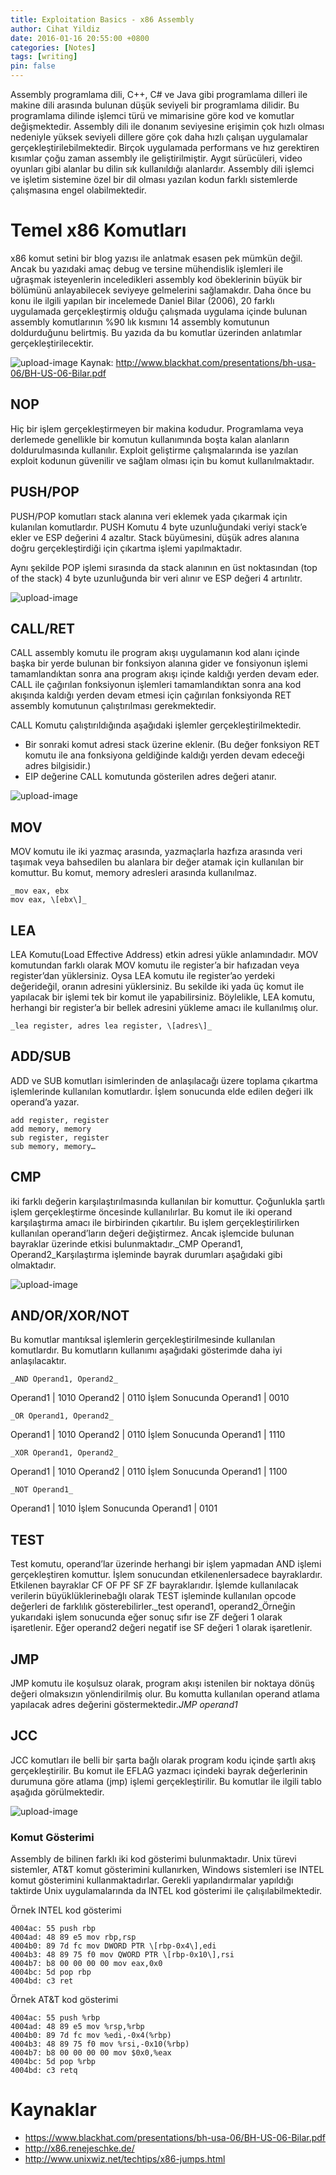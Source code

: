 ```yaml
---
title: Exploitation Basics - x86 Assembly
author: Cihat Yildiz
date: 2016-01-16 20:55:00 +0800
categories: [Notes]
tags: [writing]
pin: false
---
```


Assembly programlama dili, C++, C# ve Java gibi programlama dilleri ile makine dili arasında bulunan düşük seviyeli bir programlama dilidir. Bu programlama dilinde işlemci türü ve mimarisine göre kod ve komutlar değişmektedir. Assembly dili ile donanım seviyesine erişimin çok hızlı olması nedeniyle yüksek seviyeli dillere göre çok daha hızlı çalışan uygulamalar gerçekleştirilebilmektedir. Birçok uygulamada performans ve hız gerektiren kısımlar çoğu zaman assembly ile geliştirilmiştir. Aygıt sürücüleri, video oyunları gibi alanlar bu dilin sık kullanıldığı alanlardır. Assembly dili işlemci ve işletim sistemine özel bir dil olması yazılan kodun farklı sistemlerde çalışmasına engel olabilmektedir.

# Temel x86 Komutları

x86 komut setini bir blog yazısı ile anlatmak esasen pek mümkün değil. Ancak bu yazıdaki amaç debug ve tersine mühendislik işlemleri ile uğraşmak isteyenlerin inceledikleri assembly kod öbeklerinin büyük bir bölümünü anlayabilecek seviyeye gelmelerini sağlamakdır. Daha önce bu konu ile ilgili yapılan bir incelemede Daniel Bilar (2006), 20 farklı uygulamada gerçekleştirmiş olduğu çalışmada uygulama içinde bulunan assembly komutlarının %90 lık kısmını 14 assembly komutunun doldurduğunu belirtmiş. Bu yazıda da bu komutlar üzerinden anlatımlar gerçekleştirilecektir.

![upload-image](/assets/img/x86basics/image00.png)
Kaynak: http://www.blackhat.com/presentations/bh-usa-06/BH-US-06-Bilar.pdf

## NOP

Hiç bir işlem gerçekleştirmeyen bir makina kodudur. Programlama veya derlemede genellikle bir komutun kullanımında boşta kalan alanların doldurulmasında kullanılır. Exploit geliştirme çalışmalarında ise yazılan exploit kodunun güvenilir ve sağlam olması için bu komut kullanılmaktadır.

## PUSH/POP

PUSH/POP komutları stack alanına veri eklemek yada çıkarmak için kulanılan komutlardır. PUSH Komutu 4 byte uzunluğundaki veriyi stack’e ekler ve ESP değerini 4 azaltır. Stack büyümesini, düşük adres alanına doğru gerçekleştirdiği için çıkartma işlemi yapılmaktadır.

Aynı şekilde POP işlemi sırasında da stack alanının en üst noktasından (top of the stack) 4 byte uzunluğunda bir veri alınır ve ESP değeri 4 artırılıtr.

![upload-image](/assets/img/x86basics/image01.png)

## CALL/RET

CALL assembly komutu ile program akışı uygulamanın kod alanı içinde başka bir yerde bulunan bir fonksiyon alanına gider ve fonsiyonun işlemi tamamlandıktan sonra ana program akışı içinde kaldığı yerden devam eder. CALL ile çağırılan fonksiyonun işlemleri tamamlandıktan sonra ana kod akışında kaldığı yerden devam etmesi için çağırılan fonksiyonda RET assembly komutunun çalıştırılması gerekmektedir.

CALL Komutu çalıştırıldığında aşağıdaki işlemler gerçekleştirilmektedir.

*   Bir sonraki komut adresi stack üzerine eklenir. (Bu değer fonksiyon RET komutu ile ana fonksiyona geldiğinde kaldığı yerden devam edeceği adres bilgisidir.)
*   EIP değerine CALL komutunda gösterilen adres değeri atanır.

![upload-image](/assets/img/x86basics/image02.png)

## MOV

MOV komutu ile iki yazmaç arasında, yazmaçlarla hazfıza arasında veri taşımak veya bahsedilen bu alanlara bir değer atamak için kullanılan bir komuttur. Bu komut, memory adresleri arasında kullanılmaz. 

```
_mov eax, ebx
mov eax, \[ebx\]_
```

## LEA

LEA Komutu(Load Effective Address) etkin adresi yükle anlamındadır. MOV komutundan farklı olarak MOV komutu ile register’a bir hafızadan veya register’dan yüklersiniz. Oysa LEA komutu ile register’ao yerdeki değerideğil, oranın adresini yüklersiniz. Bu sekilde iki yada üç komut ile yapılacak bir işlemi tek bir komut ile yapabilirsiniz. Böylelikle, LEA komutu, herhangi bir register’a bir bellek adresini yükleme amacı ile kullanılmış olur.

```
_lea register, adres lea register, \[adres\]_
```

## ADD/SUB

ADD ve SUB komutları isimlerinden de anlaşılacağı üzere toplama çıkartma işlemlerinde kullanılan komutlardır. İşlem sonucunda elde edilen değeri ilk operand’a yazar. 

```
add register, register 
add memory, memory
sub register, register
sub memory, memory…
```

## CMP

iki farklı değerin karşılaştırılmasında kullanılan bir komuttur. Çoğunlukla şartlı işlem gerçekleştirme öncesinde kullanılırlar. Bu komut ile iki operand karşılaştırma amacı ile birbirinden çıkartılır. Bu işlem gerçekleştirilirken kullanılan operand’ların değeri değiştirmez. Ancak işlemcide bulunan bayraklar üzerinde etkisi bulunmaktadır._CMP Operand1, Operand2_Karşılaştırma işleminde bayrak durumları aşağıdaki gibi olmaktadır.

![upload-image](/assets/img/x86basics/flags.png)

## AND/OR/XOR/NOT

Bu komutlar mantıksal işlemlerin gerçekleştirilmesinde kullanılan komutlardır. Bu komutların kullanımı aşağıdaki gösterimde daha iyi anlaşılacaktır. 

```
_AND Operand1, Operand2_
```

Operand1 | 1010
Operand2 | 0110
İşlem Sonucunda Operand1 | 0010

```
_OR Operand1, Operand2_
```

Operand1 | 1010
Operand2 | 0110
İşlem Sonucunda Operand1 | 1110

```
_XOR Operand1, Operand2_
```

Operand1 | 1010
Operand2 | 0110
İşlem Sonucunda Operand1 | 1100

```
_NOT Operand1_
```

Operand1 | 1010
İşlem Sonucunda Operand1 | 0101

## TEST

Test komutu, operand’lar üzerinde herhangi bir işlem yapmadan AND işlemi gerçekleştiren komuttur. İşlem sonucundan etkilenenlersadece bayraklardır. Etkilenen bayraklar CF OF PF SF ZF bayraklarıdır. İşlemde kullanılacak verilerin büyüklüklerinebağlı olarak TEST işleminde kullanılan opcode değerleri de farklılık gösterebilirler._test operand1, operand2_Örneğin yukarıdaki işlem sonucunda eğer sonuç sıfır ise ZF değeri 1 olarak işaretlenir. Eğer operand2 değeri negatif ise SF değeri 1 olarak işaretlenir.

## JMP

JMP komutu ile koşulsuz olarak, program akışı istenilen bir noktaya dönüş değeri olmaksızın yönlendirilmiş olur. Bu komutta kullanılan operand atlama yapılacak adres değerini göstermektedir._JMP operand1_

## JCC

JCC komutları ile belli bir şarta bağlı olarak program kodu içinde şartlı akış gerçekleştirilir. Bu komut ile EFLAG yazmacı içindeki bayrak değerlerinin durumuna göre atlama (jmp) işlemi gerçekleştirilir. Bu komutlar ile ilgili tablo aşağıda görülmektedir.

![upload-image](/assets/img/x86basics/image05.png)

### Komut Gösterimi

Assembly de bilinen farklı iki kod gösterimi bulunmaktadır. Unix türevi sistemler, AT&T komut gösterimini kullanırken, Windows sistemleri ise INTEL komut gösterimini kullanmaktadırlar. Gerekli yapılandırmalar yapıldığı taktirde Unix uygulamalarında da INTEL kod gösterimi ile çalışılabilmektedir.

Örnek INTEL kod gösterimi
```
4004ac: 55 push rbp
4004ad: 48 89 e5 mov rbp,rsp
4004b0: 89 7d fc mov DWORD PTR \[rbp-0x4\],edi
4004b3: 48 89 75 f0 mov QWORD PTR \[rbp-0x10\],rsi
4004b7: b8 00 00 00 00 mov eax,0x0
4004bc: 5d pop rbp
4004bd: c3 ret
```
  
Örnek AT&T kod gösterimi
```
4004ac: 55 push %rbp
4004ad: 48 89 e5 mov %rsp,%rbp
4004b0: 89 7d fc mov %edi,-0x4(%rbp)
4004b3: 48 89 75 f0 mov %rsi,-0x10(%rbp)
4004b7: b8 00 00 00 00 mov $0x0,%eax
4004bc: 5d pop %rbp
4004bd: c3 retq
```

# Kaynaklar

* https://www.blackhat.com/presentations/bh-usa-06/BH-US-06-Bilar.pdf
* http://x86.renejeschke.de/
* http://www.unixwiz.net/techtips/x86-jumps.html
